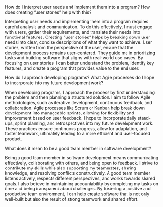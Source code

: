 How do I interpret user needs and implement them into a program? How does creating “user stories” help with this?  

Interpreting user needs and implementing them into a program requires careful analysis and communication. To do this effectively, I must engage with users, gather their requirements, and translate their needs into functional features. Creating “user stories” helps by breaking down user needs into clear, concise descriptions of what they want to achieve. User stories, written from the perspective of the user, ensure that the development process remains user-centered. They guide me in prioritizing tasks and building software that aligns with real-world use cases. By focusing on user stories, I can better understand the problem, identify key features, and create a program that provides value to the end user.  

How do I approach developing programs? What Agile processes do I hope to incorporate into my future development work?  

When developing programs, I approach the process by first understanding the problem and then planning a structured solution. I aim to follow Agile methodologies, such as iterative development, continuous feedback, and collaboration. Agile processes like Scrum or Kanban help break down development into manageable sprints, allowing for flexibility and improvement based on user feedback. I hope to incorporate daily stand-ups, sprint planning, and retrospectives into my future development work. These practices ensure continuous progress, allow for adaptation, and foster teamwork, ultimately leading to a more efficient and user-focused product.  

What does it mean to be a good team member in software development?  

Being a good team member in software development means communicating effectively, collaborating with others, and being open to feedback. I strive to contribute my skills while also supporting my teammates, sharing knowledge, and resolving conflicts constructively. A good team member listens actively, respects different perspectives, and works towards shared goals. I also believe in maintaining accountability by completing my tasks on time and being transparent about challenges. By fostering a positive and productive team environment, I can help create software that is not only well-built but also the result of strong teamwork and shared effort.
